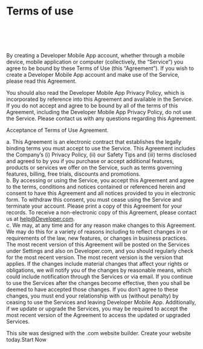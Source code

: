 # Terms of use

# ​

By creating a Developer Mobile App account, whether through a mobile device,
mobile application or computer (collectively, the “Service”) you agree to be
bound by these Terms of Use (this “Agreement”). If you wish to create a
Developer Mobile App account and make use of the Service, please read this
Agreement.  
  
You should also read the Developer Mobile App Privacy Policy, which is
incorporated by reference into this Agreement and available in the Service. If
you do not accept and agree to be bound by all of the terms of this Agreement,
including the Developer Mobile App Privacy Policy, do not use the Service.
Please contact us with any questions regarding this Agreement.  
  
Acceptance of Terms of Use Agreement.  
  
a. This Agreement is an electronic contract that establishes the legally
binding terms you must accept to use the Service. This Agreement includes the
Company’s (i) Privacy Policy, (ii) our Safety Tips and (iii) terms disclosed
and agreed to by you if you purchase or accept additional features, products
or services we offer on the Service, such as terms governing features,
billing, free trials, discounts and promotions.  
b. By accessing or using the Service, you accept this Agreement and agree to
the terms, conditions and notices contained or referenced herein and consent
to have this Agreement and all notices provided to you in electronic form. To
withdraw this consent, you must cease using the Service and terminate your
account. Please print a copy of this Agreement for your records. To receive a
non-electronic copy of this Agreement, please contact us at
help@Developer.com.  
c. We may, at any time and for any reason make changes to this Agreement. We
may do this for a variety of reasons including to reflect changes in or
requirements of the law, new features, or changes in business practices. The
most recent version of this Agreement will be posted on the Services under
Settings and also on Developer.com, and you should regularly check for the
most recent version. The most recent version is the version that applies. If
the changes include material changes that affect your rights or obligations,
we will notify you of the changes by reasonable means, which could include
notification through the Services or via email. If you continue to use the
Services after the changes become effective, then you shall be deemed to have
accepted those changes. If you don’t agree to these changes, you must end your
relationship with us (without penalty) by ceasing to use the Services and
leaving Developer Mobile App. Additionally, if we update or upgrade the
Services, you may be required to accept the most recent version of the
Agreement to access the updated or upgraded Services.

This site was designed with the .com website builder. Create your website
today.Start Now

